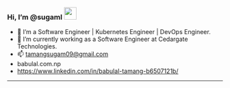 ### Hi, I’m @sugaml <img src="https://github.com/TheDudeThatCode/TheDudeThatCode/blob/master/Assets/Hi.gif" width="29px">
- 👀 I’m a Software Engineer | Kubernetes Engineer | DevOps Engineer.
- 🌱 I’m currently working as a Software Engineer at Cedargate Technologies.
- 📫 tamangsugam09@gmail.com
- babulal.com.np
- https://www.linkedin.com/in/babulal-tamang-b6507121b/
---
